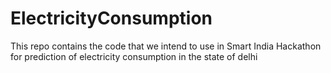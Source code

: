 # ElectricityConsumption
This repo contains the code that we intend to use in Smart India Hackathon for prediction of electricity consumption in the state of delhi
